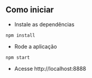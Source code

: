 ## Como iniciar
- Instale as dependências
```
npm install
```
- Rode a aplicação
```
npm start
```
- Acesse http://localhost:8888

